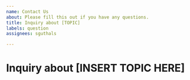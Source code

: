 ```yaml
---
name: Contact Us
about: Please fill this out if you have any questions.
title: Inquiry about [TOPIC]
labels: question
assignees: sguthals

---
```


# Inquiry about [INSERT TOPIC HERE]
<Please describe your question or comment>
